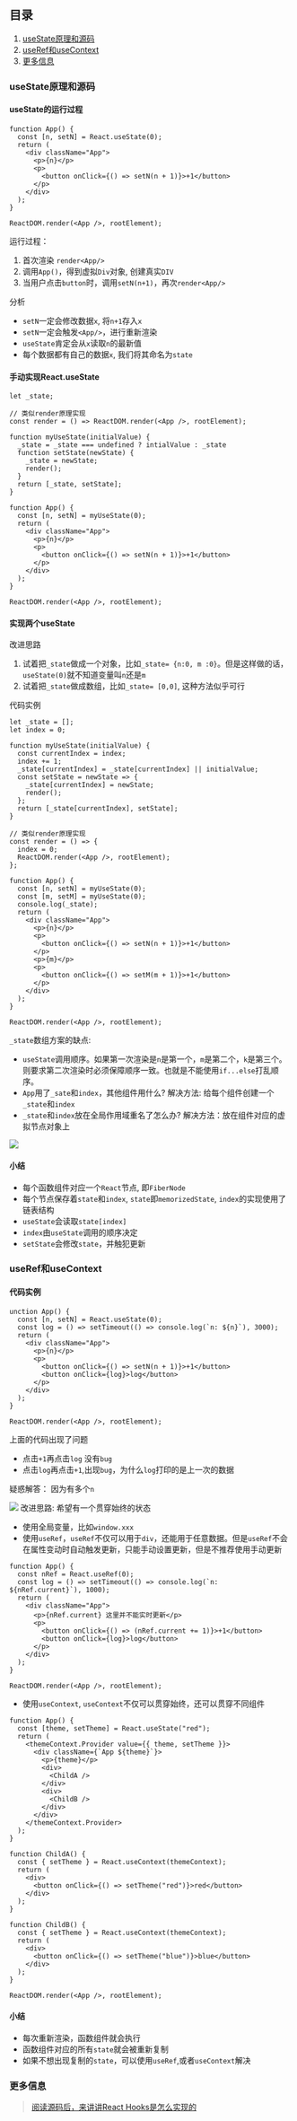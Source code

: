 ## 目录
1. [useState原理和源码](#useState原理和源码)
2. [useRef和useContext](#useRef和useContext)
3. [更多信息](#更多信息)

### useState原理和源码
#### useState的运行过程
```
function App() {
  const [n, setN] = React.useState(0);
  return (
    <div className="App">
      <p>{n}</p>
      <p>
        <button onClick={() => setN(n + 1)}>+1</button>
      </p>
    </div>
  );
}

ReactDOM.render(<App />, rootElement);
```
运行过程：
1. 首次渲染 `render<App/>`
2. 调用`App()`，得到虚拟`Div`对象, 创建真实`DIV`
3. 当用户点击`button`时，调用`setN(n+1)`，再次`render<App/>`

分析
* `setN`一定会修改数据`x`, 将`n+1`存入`x`
* `setN`一定会触发`<App/>`，进行重新渲染
* `useState`肯定会从`x`读取`n`的最新值
* 每个数据都有自己的数据`x`, 我们将其命名为`state`

#### 手动实现React.useState
```
let _state;

// 类似render原理实现
const render = () => ReactDOM.render(<App />, rootElement);

function myUseState(initialValue) {
  _state = _state === undefined ? intialValue : _state 
  function setState(newState) {
    _state = newState;
    render();
  }
  return [_state, setState];
}

function App() {
  const [n, setN] = myUseState(0);
  return (
    <div className="App">
      <p>{n}</p>
      <p>
        <button onClick={() => setN(n + 1)}>+1</button>
      </p>
    </div>
  );
}

ReactDOM.render(<App />, rootElement);
```
#### 实现两个useState
改进思路
1. 试着把`_state`做成一个对象，比如`_state= {n:0, m :0}`。但是这样做的话，`useState(0)`就不知道变量叫`n`还是`m`
2. 试着把`_state`做成数组，比如`_state= [0,0]`, 这种方法似乎可行

代码实例
```
let _state = [];
let index = 0;

function myUseState(initialValue) {
  const currentIndex = index;
  index += 1;
  _state[currentIndex] = _state[currentIndex] || initialValue;
  const setState = newState => {
    _state[currentIndex] = newState;
    render();
  };
  return [_state[currentIndex], setState];
}

// 类似render原理实现
const render = () => {
  index = 0;
  ReactDOM.render(<App />, rootElement);
};

function App() {
  const [n, setN] = myUseState(0);
  const [m, setM] = myUseState(0);
  console.log(_state);
  return (
    <div className="App">
      <p>{n}</p>
      <p>
        <button onClick={() => setN(n + 1)}>+1</button>
      </p>
      <p>{m}</p>
      <p>
        <button onClick={() => setM(m + 1)}>+1</button>
      </p>
    </div>
  );
}

ReactDOM.render(<App />, rootElement);
```
`_state`数组方案的缺点:
* `useState`调用顺序。如果第一次渲染是`n`是第一个，`m`是第二个，`k`是第三个。则要求第二次渲染时必须保障顺序一致。也就是不能使用`if...else`打乱顺序。
* `App`用了`_sate`和`index`，其他组件用什么? 解决方法: 给每个组件创建一个`_state`和`index`
* `_state`和`index`放在全局作用域重名了怎么办? 解决方法：放在组件对应的虚拟节点对象上

![](https://user-gold-cdn.xitu.io/2020/3/24/1710a7a629a3f579?w=1148&h=359&f=jpeg&s=43277)
#### 小结
* 每个函数组件对应一个`React`节点, 即`FiberNode`
* 每个节点保存着`state`和`index`, `state`即`memorizedState`, `index`的实现使用了链表结构
* `useState`会读取`state[index]`
* `index`由`useState`调用的顺序决定
* `setState`会修改`state`，并触犯更新


### useRef和useContext
#### 代码实例
```
unction App() {
  const [n, setN] = React.useState(0);
  const log = () => setTimeout(() => console.log(`n: ${n}`), 3000);
  return (
    <div className="App">
      <p>{n}</p>
      <p>
        <button onClick={() => setN(n + 1)}>+1</button>
        <button onClick={log}>log</button>
      </p>
    </div>
  );
}

ReactDOM.render(<App />, rootElement);
```
上面的代码出现了问题
* 点击`+1`再点击`log` 没有`bug`
* 点击`log`再点击`+1`,出现`bug`，为什么`log`打印的是上一次的数据

疑惑解答： 因为有多个`n`

![](https://user-gold-cdn.xitu.io/2020/3/24/1710a852b825d812?w=578&h=374&f=jpeg&s=23924)
改进思路: 希望有一个贯穿始终的状态
* 使用全局变量，比如`window.xxx`
* 使用`useRef`，`useRef`不仅可以用于`div`，还能用于任意数据。但是`useRef`不会在属性变动时自动触发更新，只能手动设置更新，但是不推荐使用手动更新
```
function App() {
  const nRef = React.useRef(0);
  const log = () => setTimeout(() => console.log(`n: ${nRef.current}`), 1000);
  return (
    <div className="App">
      <p>{nRef.current} 这里并不能实时更新</p>
      <p>
        <button onClick={() => (nRef.current += 1)}>+1</button>
        <button onClick={log}>log</button>
      </p>
    </div>
  );
}

ReactDOM.render(<App />, rootElement);
```
* 使用`useContext`, `useContext`不仅可以贯穿始终，还可以贯穿不同组件
```
function App() {
  const [theme, setTheme] = React.useState("red");
  return (
    <themeContext.Provider value={{ theme, setTheme }}>
      <div className={`App ${theme}`}>
        <p>{theme}</p>
        <div>
          <ChildA />
        </div>
        <div>
          <ChildB />
        </div>
      </div>
    </themeContext.Provider>
  );
}

function ChildA() {
  const { setTheme } = React.useContext(themeContext);
  return (
    <div>
      <button onClick={() => setTheme("red")}>red</button>
    </div>
  );
}

function ChildB() {
  const { setTheme } = React.useContext(themeContext);
  return (
    <div>
      <button onClick={() => setTheme("blue")}>blue</button>
    </div>
  );
}

ReactDOM.render(<App />, rootElement);
```
#### 小结
* 每次重新渲染，函数组件就会执行
* 函数组件对应的所有`state`就会被重新复制
* 如果不想出现复制的`state`，可以使用`useRef`,或者`useContext`解决

### 更多信息
>[阅读源码后，来讲讲React Hooks是怎么实现的](https://juejin.im/post/5bdfc1c4e51d4539f4178e1f)
